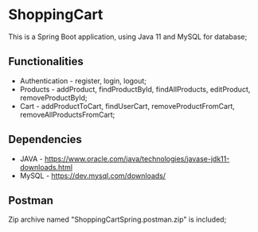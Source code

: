# ShoppingCart

This is a Spring Boot application, using Java 11 and MySQL for database;

## Functionalities

* Authentication - register, login, logout;
* Products - addProduct, findProductById, findAllProducts, editProduct, removeProductById;
* Cart - addProductToCart, findUserCart, removeProductFromCart, removeAllProductsFromCart;

## Dependencies

* JAVA - https://www.oracle.com/java/technologies/javase-jdk11-downloads.html
* MySQL - https://dev.mysql.com/downloads/

## Postman

Zip archive named "ShoppingCartSpring.postman.zip" is included;